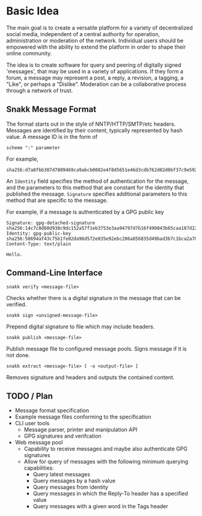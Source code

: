 Basic Idea
==========

The main goal is to create a versatile platform for a variety of
decentralized social media, independent of a central authority for
operation, administration or moderation of the network. Individual
users should be empowered with the ability to extend the platform in
order to shape their online community.

The idea is to create software for query and peering of digitally
signed 'messages', that may be used in a variety of applications. If
they form a forum, a message may represent a post, a reply, a
revision, a tagging, a "Like", or perhaps a "Dislike". Moderation can
be a collaborative process through a network of trust.


## Snakk Message Format

The format starts out in the style of NNTP/HTTP/SMTP/etc
headers. Messages are identified by their content, typically
represented by hash value. A message ID is in the form of

    scheme ":" parameter

For example,

    sha256:d7a8fbb307d7809469ca9abcb0082e4f8d5651e46d3cdb762d02d0bf37c9e592

An `Identity` field specifies the method of authentication for the
message, and the parameters to this method that are constant for the
identity that published the message. `Signature` specifies additional
parameters to this method that are specific to the message.

For example, if a message is authenticated by a GPG public key

    Signature: gpg-detached-signature
	sha256:14c7c0d60d938c9dc152a57f1eb3753e3aa94797d7b16f490843b65caa187d22
    Identity: gpg-public-key
	sha256:58694af43c75b1fe02da96d572e835e92ebc286a856835d49bad3b7c1bca2a70
    Content-Type: text/plain

    Hello.

## Command-Line Interface

    snakk verify <message-file>

Checks whether there is a digital signature in the message that can be
verified.

    snakk sign <unsigned-message-file>

Prepend digital signature to file which may include headers.

    snakk publish <message-file>

Publish message file to configured message pools.
Signs message if it is not done.

    snakk extract <message-file> [ -o <output-file> ]

Removes signature and headers and outputs the contained content.

## TODO / Plan

 * Message format specification
 * Example message files conforming to the specification
 * CLI user tools
    * Message parser, printer and manipulation API
    * GPG signatures and verifcation
 * Web message pool
    * Capability to receive messages and maybe also authenticate GPG signatures
    * Allow for query of messages with the following minimum querying
      capabilities:
       * Query latest messages
       * Query messages by a hash value
       * Query messages from identity
       * Query messages in which the Reply-To header has a specified value
       * Query messages with a given word in the Tags header
